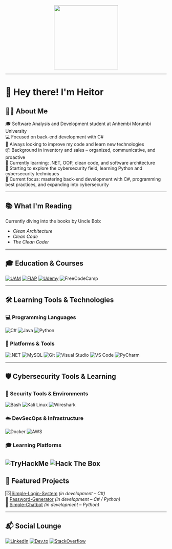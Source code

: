 <div align="center">
  <img height="200" src="https://media0.giphy.com/media/v1.Y2lkPTc5MGI3NjExOHB6M3l0M3gyMnMyZmlmYWF0MnB0dnlqcjA1eTZseDNlM2VkODl6diZlcD12MV9pbnRlcm5hbF9naWZfYnlfaWQmY3Q9Zw/1y0zSu5hYE1pJSdqmI/giphy.gif" />
</div>

---

# 👋 Hey there! I'm Heitor

## 🧑‍💻 About Me

🎓 Software Analysis and Development student at Anhembi Morumbi University  
💻 Focused on back-end development with C#  
🔁 Always looking to improve my code and learn new technologies  
📦 Background in inventory and sales – organized, communicative, and proactive  
🌱 Currently learning: .NET, OOP, clean code, and software architecture  
🔐 Starting to explore the cybersecurity field, learning Python and cybersecurity techniques  
🎯 Current focus: mastering back-end development with C#, programming best practices, and expanding into cybersecurity

---

## 📚 What I'm Reading

Currently diving into the books by Uncle Bob:  
- *Clean Architecture*  
- *Clean Code*  
- *The Clean Coder*

---

## 🎓 Education & Courses

[![UAM](https://img.shields.io/badge/Anhembi%20Morumbi-007D8A?style=for-the-badge&logo=graduation-cap&logoColor=white)](https://www.anhembi.br)
[![FIAP](https://img.shields.io/badge/FIAP-E91D62?style=for-the-badge&logo=graduation-cap&logoColor=white)](https://www.fiap.com.br)
[![Udemy](https://img.shields.io/badge/Udemy-A435F0?style=for-the-badge&logo=Udemy&logoColor=white)](https://www.udemy.com/)
![FreeCodeCamp](https://img.shields.io/badge/Freecodecamp-%23123.svg?&style=for-the-badge&logo=freecodecamp&logoColor=green)


---

## 🛠️ Learning Tools & Technologies

### 💻 Programming Languages

![C#](https://img.shields.io/badge/C%23-239120.svg?style=for-the-badge&logo=csharp&logoColor=white)
![Java](https://img.shields.io/badge/Java-ED8B00.svg?style=for-the-badge&logo=openjdk&logoColor=white)
![Python](https://img.shields.io/badge/Python-3670A0?style=for-the-badge&logo=python&logoColor=ffdd54)

### 🧰 Platforms & Tools

![.NET](https://img.shields.io/badge/.NET-5C2D91?style=for-the-badge&logo=dotnet&logoColor=white)
![MySQL](https://img.shields.io/badge/MySQL-4479A1.svg?style=for-the-badge&logo=mysql&logoColor=white)
![Git](https://img.shields.io/badge/Git-F05033.svg?style=for-the-badge&logo=git&logoColor=white)
![Visual Studio](https://img.shields.io/badge/Visual%20Studio-5C2D91.svg?style=for-the-badge&logo=visual-studio&logoColor=white)
![VS Code](https://img.shields.io/badge/Visual%20Studio%20Code-0078d7.svg?style=for-the-badge&logo=visual-studio-code&logoColor=white)
![PyCharm](https://img.shields.io/badge/PyCharm-143?style=for-the-badge&logo=pycharm&logoColor=black&color=black&labelColor=green)

---

## 🛡️ Cybersecurity Tools & Learning

### 🧰 Security Tools & Environments

![Bash](https://img.shields.io/badge/Bash-4EAA25?style=for-the-badge&logo=gnubash&logoColor=white)
![Kali Linux](https://img.shields.io/badge/Kali%20Linux-557C94?style=for-the-badge&logo=kalilinux&logoColor=white)
![Wireshark](https://img.shields.io/badge/Wireshark-1679A7?style=for-the-badge&logo=wireshark&logoColor=white)

### ☁️ DevSecOps & Infrastructure

![Docker](https://img.shields.io/badge/Docker-2496ED?style=for-the-badge&logo=docker&logoColor=white)
![AWS](https://img.shields.io/badge/AWS-232F3E?style=for-the-badge&logo=amazonaws&logoColor=white)

### 🎓 Learning Platforms

![TryHackMe](https://img.shields.io/badge/TryHackMe-212C42?style=for-the-badge&logo=tryhackme&logoColor=white)
![Hack The Box](https://img.shields.io/badge/Hack%20The%20Box-9FEF00?style=for-the-badge&logo=hackthebox&logoColor=black)
---

## 🚀 Featured Projects

🆔 [Simple-Login-System](#) *(in development – C#)*<br>
🔐 [Password-Generator](#) *(in development – C# / Python)*<br>
🤖 [Simple-Chatbot](#) *(in development – Python)*

---

## 📬 Social Lounge

[![LinkedIn](https://img.shields.io/badge/linkedin-%230077B5.svg?style=for-the-badge&logo=linkedin&logoColor=white)](https://www.linkedin.com/in/heitornobrega1997)
[![Dev.to](https://img.shields.io/badge/dev.to-0A0A0A?style=for-the-badge&logo=devdotto&logoColor=white)](https://dev.to/heitor_nobrega)
[![StackOverflow](https://img.shields.io/badge/StackOverflow-F58025?style=for-the-badge&logo=stackoverflow&logoColor=white)](https://stackoverflow.com/users/30197585/heitor-nobrega)
